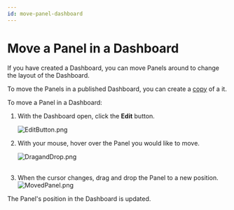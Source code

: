 ```yaml
---
id: move-panel-dashboard
---
```


# Move a Panel in a Dashboard

If you have created a Dashboard, you can move Panels around to change the layout of the Dashboard.

To move the Panels in a published Dashboard, you can create a [copy](/docs/get-started/library) of a it.

To move a Panel in a Dashboard:

1.  With the Dashboard open, click the **Edit** button.   

    ![EditButton.png](/img/dashboards/EditButton.png)
2.  With your mouse, hover over the Panel you would like to move.   

    ![DragandDrop.png](/img/dashboards/DragandDrop.png)  
     
3.  When the cursor changes, drag and drop the Panel to a new position.   
    ![MovedPanel.png](/img/dashboards/MovedPanel.png)

The Panel's position in the Dashboard is updated.
